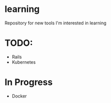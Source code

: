 # learning
Repository for new tools I'm interested in learning

# TODO: 
- Rails
- Kubernetes

# In Progress
- Docker

